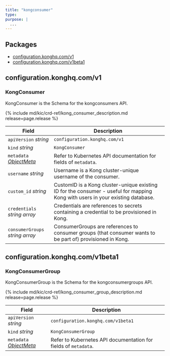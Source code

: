 ```yaml
---
title: "kongconsumer"
type: 
purpose: |
  ...
---
```

<!-- vale off -->

<!-- This document is generated by KIC's 'generate.docs' make target, DO NOT EDIT -->
## Packages
- [configuration.konghq.com/v1](#configurationkonghqcomv1)
- [configuration.konghq.com/v1beta1](#configurationkonghqcomv1beta1)

## configuration.konghq.com/v1

### KongConsumer

KongConsumer is the Schema for the kongconsumers API.

{% include md/kic/crd-ref/kong_consumer_description.md release=page.release %}

| Field | Description |
| --- | --- |
| `apiVersion` _string_ | `configuration.konghq.com/v1`
| `kind` _string_ | `KongConsumer`
| `metadata` _[ObjectMeta](https://kubernetes.io/docs/reference/generated/kubernetes-api/v1.25/#objectmeta-v1-meta)_ | Refer to Kubernetes API documentation for fields of `metadata`. |
| `username` _string_ | Username is a Kong cluster-unique username of the consumer. |
| `custom_id` _string_ | CustomID is a Kong cluster-unique existing ID for the consumer - useful for mapping Kong with users in your existing database. |
| `credentials` _string array_ | Credentials are references to secrets containing a credential to be provisioned in Kong. |
| `consumerGroups` _string array_ | ConsumerGroups are references to consumer groups (that consumer wants to be part of) provisioned in Kong. |

## configuration.konghq.com/v1beta1

### KongConsumerGroup

KongConsumerGroup is the Schema for the kongconsumergroups API.

{% include md/kic/crd-ref/kong_consumer_group_description.md release=page.release %}

| Field | Description |
| --- | --- |
| `apiVersion` _string_ | `configuration.konghq.com/v1beta1`
| `kind` _string_ | `KongConsumerGroup`
| `metadata` _[ObjectMeta](https://kubernetes.io/docs/reference/generated/kubernetes-api/v1.25/#objectmeta-v1-meta)_ | Refer to Kubernetes API documentation for fields of `metadata`. |


<!-- vale on -->
